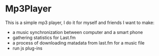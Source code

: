 # Mp3Player
This is a simple mp3 player, I do it for myself and friends
I want to make:
* a music synchronization between computer and a smart phone
* gathering statistics for Last.fm
* a process of downloading matadata from last.fm for a music file
* run js plug-ins
